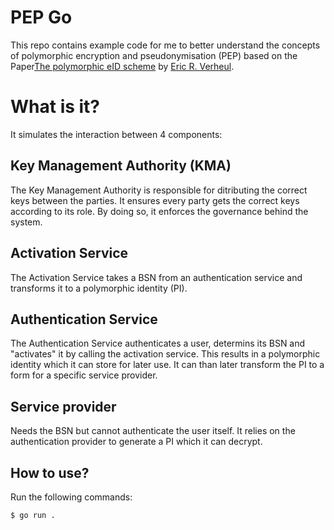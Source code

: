 # PEP Go

This repo contains example code for me to better understand the concepts of polymorphic encryption and pseudonymisation (PEP) based on the Paper[The polymorphic eID scheme](https://www.cs.ru.nl/E.Verheul/papers/eID2.0/eID%20PEP%201.29.pdf) by [Eric R. Verheul](https://www.cs.ru.nl/E.Verheul/).

# What is it?
It simulates the interaction between 4 components:

## Key Management Authority (KMA)
The Key Management Authority is responsible for ditributing the correct keys between the parties. It ensures every party gets the correct keys according to its role. By doing so, it enforces the governance behind the system.

## Activation Service
The Activation Service takes a BSN from an authentication service and transforms it to a polymorphic identity (PI).

## Authentication Service
The Authentication Service authenticates a user, determins its BSN and "activates" it by calling the activation service. This results in a polymorphic identity which it can store for later use.
It can than later transform the PI to a form for a specific service provider.

## Service provider
Needs the BSN but cannot authenticate the user itself. It relies on the authentication provider to generate a PI which it can decrypt.

## How to use?

Run the following commands:

```sh
$ go run .
```
